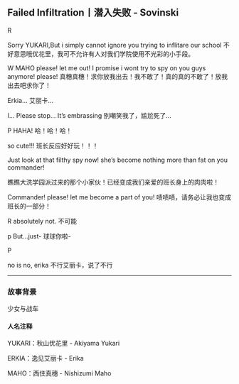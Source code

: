 ##  Failed Infiltration丨潜入失败 - Sovinski 

R

Sorry YUKARI,But i simply cannot ignore you trying to inflitare our school
不好意思哦优花里，我可不允许有人对我们学院使用不光彩的小手段。

W
MAHO please! let me out! I promise i wont try to spy on you guys anymore! please!
真穗真穗！求你放我出去！我不敢了！真的真的不敢了！放我出去吧求你了！

Erkia…
艾丽卡…

I… Please stop… It’s embrassing
别嘲笑我了，尴尬死了…

P
HAHA!
哈！哈！哈！

so cute!!!
班长反应好好玩！！！

Just look at that filthy spy now! she’s become nothing more than fat on you commander!

瞧瞧大洗学园派过来的那个小家伙！已经变成我们亲爱的班长身上的肉肉啦！

Commander! please! let me become a part of you!
啧啧啧，请务必让我也变成班长的一部分！

R
absolutely not.
不可能

p
But…just-
球球你啦-

P

no is no, erika
不行艾丽卡，说了不行

---

### 故事背景

少女与战车

#### 人名注释

YUKARI：秋山优花里 - Akiyama Yukari

ERKIA：逸见艾丽卡 - Erika

MAHO：西住真穗 - Nishizumi Maho

